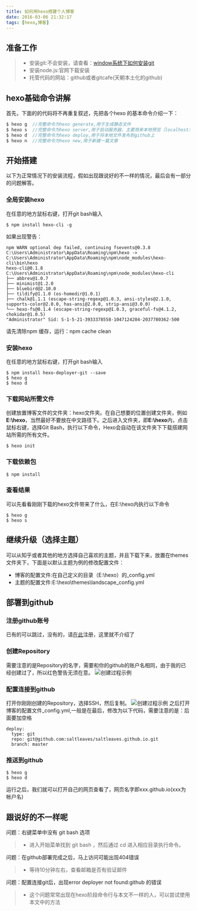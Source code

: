 ```yaml
---
title: 如何用hexo搭建个人博客
date: 2016-03-06 21:32:17
tags: [hexo,博客]
---
```

## 准备工作
 > * 安装git:不会安装，请查看：[window系统下如何安装git](http://saltleaves.github.io/2016/03/01/hello-world/) 
 > * 安装node.js:官网下载安装
 > * 托管代码的网站：github或者gitcafe(天朝本土化的github)

## hexo基础命令讲解
首先，下面的的代码将不再重复叙述，先把各个hexo 的基本命令介绍一下：

```java
$ hexo g  //完整命令为hexo generate,用于生成静态文件
$ hexo s  //完整命令为hexo server,用于启动服务器，主要用来本地预览（localhost:4000）
$ hexo d  //完整命令为hexo deploy,用于将本地文件发布到github上
$ hexo n  //完整命令为hexo new,用于新建一篇文章
```
## 开始搭建
以下为正常情况下的安装流程，假如出现跟说好的不一样的情况，最后会有一部分的问题解答。

### 全局安装hexo 
在任意的地方鼠标右键，打开git bash输入
```
$ npm install hexo-cli -g
```
如果出现警告：
```
npm WARN optional dep failed, continuing fsevents@0.3.8
C:\Users\Administrator\AppData\Roaming\npm\hexo -> C:\Users\Administrator\AppData\Roaming\npm\node_modules\hexo-cli\bin\hexo
hexo-cli@0.1.8 C:\Users\Administrator\AppData\Roaming\npm\node_modules\hexo-cli
├── abbrev@1.0.7
├── minimist@1.2.0
├── bluebird@2.10.0
├── tildify@1.1.0 (os-homedir@1.0.1)
├── chalk@1.1.1 (escape-string-regexp@1.0.3, ansi-styles@2.1.0, supports-color@2.0.0, has-ansi@2.0.0, strip-ansi@3.0.0)
└── hexo-fs@0.1.4 (escape-string-regexp@1.0.3, graceful-fs@4.1.2, chokidar@1.0.5)
"Administrator" Sid: S-1-5-21-3933378558-1047124204-2037780362-500
```
请先清除npm 缓存，运行：npm cache clean

### 安装hexo 
在任意的地方鼠标右键，打开git bash输入
```
$ npm install hexo-deployer-git --save
$ hexo g
$ hexo d
```
### 下载网站所需文件
创建放置博客文件的文件夹：hexo文件夹。在自己想要的位置创建文件夹，例如**E:\hexo**，当然最好不要放在中文路径下。之后进入文件夹，即**E:\hexo**内，点击鼠标右键，选择Git Bash，执行以下命令，Hexo会自动在该文件夹下下载搭建网站所需的所有文件。 
```
$ hexo init
```
### 下载依赖包
```
$ npm install
```
### 查看结果
可以先看看刚刚下载的hexo文件带来了什么，在E:\hexo内执行以下命令
```
$ hexo g
$ hexo s
```
## 继续升级（选择主题）
可以从知乎或者其他的地方选择自己喜欢的主题，并且下载下来，放置在themes文件夹下，下面是以默认主题为例的修改配置文件：
 * 博客的配置文件:在自己定义的目录（E:\hexo）的_config.yml
 * 主题的配置文件:E:\hexo\themes\landscape\_config.yml

## 部署到github
### 注册github账号
已有的可以跳过，没有的，请[在此](https://github.com/)注册，这里就不介绍了
### 创建Repository
 需要注意的是Repository的名字，需要和你的github的账户名相同，由于我的已经创建过了，所以红色警告无须在意。
![创建过程示例](http://7xrkml.com1.z0.glb.clouddn.com/QQ%E6%88%AA%E5%9B%BE20160308215634.png)

### 配置连接到github
打开你刚刚创建的Repository，选择SSH，然后复制。
![创建过程示例](http://7xrkml.com1.z0.glb.clouddn.com/QQ%E6%88%AA%E5%9B%BE20160308220147.png)
之后打开博客的配置文件_config.yml,一般是在最后，修改为以下代码，需要注意的是：后面要加空格
```
deploy:
  type: git
  repo: git@github.com:saltleaves/saltleaves.github.io.git
  branch: master
```
### 推送到github
```
$ hexo g
$ hexo d
```     
运行之后，我们就可以打开自己的网页查看了，网页名字即xxx.github.io(xxx为帐户名)      
## 跟说好的不一样呢
问题：右键菜单中没有 git bash 选项
> * 进入开始菜单找到 git bash ，然后通过 cd 进入相应目录执行命令。

问题：在github部署完成之后，马上访问可能出现404错误
> * 等待10分钟左右，查看邮箱是否有验证邮件

问题：配置连接git后，出现error deployer not found:github 的错误
> * 这个问题常常出现在hexo阶段命令行与本文不一样的人，可以尝试使用本文中的方法

